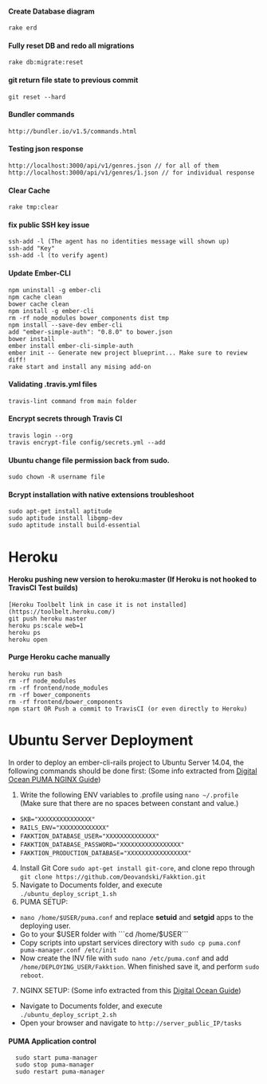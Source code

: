 #### Create Database diagram
```
rake erd
```
#### Fully reset DB and redo all migrations
```
rake db:migrate:reset
```
#### git return file state to previous commit
```
git reset --hard
```
#### Bundler commands
```
http://bundler.io/v1.5/commands.html
```
#### Testing json response
```
http://localhost:3000/api/v1/genres.json // for all of them
http://localhost:3000/api/v1/genres/1.json // for individual response
```
#### Clear Cache
```
rake tmp:clear
```
#### fix public SSH key issue
```
ssh-add -l (The agent has no identities message will shown up)
ssh-add "Key"
ssh-add -l (to verify agent)
```
#### Update Ember-CLI
```
npm uninstall -g ember-cli
npm cache clean
bower cache clean
npm install -g ember-cli
rm -rf node_modules bower_components dist tmp
npm install --save-dev ember-cli
add "ember-simple-auth": "0.8.0" to bower.json
bower install
ember install ember-cli-simple-auth
ember init -- Generate new project blueprint... Make sure to review diff!
rake start and install any mising add-on	
```
#### Validating .travis.yml files
```
travis-lint command from main folder
```
#### Encrypt secrets through Travis CI
```
travis login --org
travis encrypt-file config/secrets.yml --add
```

#### Ubuntu change file permission back from sudo.
```
sudo chown -R username file
```

#### Bcrypt installation with native extensions troubleshoot
```
sudo apt-get install aptitude
sudo aptitude install libgmp-dev
sudo aptitude install build-essential
```
# Heroku
#### Heroku pushing new version to heroku:master (If Heroku is not hooked to TravisCI Test builds) 
```
[Heroku Toolbelt link in case it is not installed](https://toolbelt.heroku.com/)
git push heroku master
heroku ps:scale web=1
heroku ps
heroku open
```
#### Purge Heroku cache manually 
```
heroku run bash
rm -rf node_modules
rm -rf frontend/node_modules
rm -rf bower_components
rm -rf frontend/bower_components
npm start OR Push a commit to TravisCI (or even directly to Heroku) 
```

# Ubuntu Server Deployment
In order to deploy an ember-cli-rails project to Ubuntu Server 14.04, the following commands should be done first: (Some info extracted from [Digital Ocean PUMA NGINX Guide](https://www.digitalocean.com/community/tutorials/how-to-deploy-a-rails-app-with-puma-and-nginx-on-ubuntu-14-04))

1. Write the following ENV variables to .profile using ```nano ~/.profile``` (Make sure that there are no spaces between constant and value.) 
 - ```SKB="XXXXXXXXXXXXXXX"```
 - ```RAILS_ENV="XXXXXXXXXXXXX"```
 - ```FAKKTION_DATABASE_USER="XXXXXXXXXXXXXX"```
 - ```FAKKTION_DATABASE_PASSWORD="XXXXXXXXXXXXXXXXX"```
 - ```FAKKTION_PRODUCTION_DATABASE="XXXXXXXXXXXXXXXXX"```
4. Install Git Core ```sudo apt-get install git-core```, and clone repo through ```git clone https://github.com/Deovandski/Fakktion.git```
5. Navigate to Documents folder, and execute ```./ubuntu_deploy_script_1.sh```
6. PUMA SETUP: 
 - ```nano /home/$USER/puma.conf``` and replace **setuid** and **setgid** apps to the deploying user.
 - Go to your $USER folder with ```cd /home/$USER```
 - Copy scripts into upstart services directory with ```sudo cp puma.conf puma-manager.conf /etc/init```
 - Now create the INV file with ```sudo nano /etc/puma.conf``` and add ```/home/DEPLOYING_USER/Fakktion```. When finished save it, and perform ```sudo reboot```.
7. NGINX SETUP: (Some info extracted from this [Digital Ocean Guide](https://www.digitalocean.com/community/tutorials/how-to-deploy-a-rails-app-with-puma-and-nginx-on-ubuntu-14-04)) 
 - Navigate to Documents folder, and execute ```./ubuntu_deploy_script_2.sh```
 - Open your browser and navigate to ```http://server_public_IP/tasks```

#### PUMA Application control
```
  sudo start puma-manager
  sudo stop puma-manager
  sudo restart puma-manager
```
